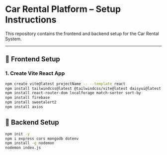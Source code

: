 # Car Rental Platform – Setup Instructions

This repository contains the frontend and backend setup for the Car Rental System.

---

## 🚀 Frontend Setup

### 1. Create Vite React App

```bash
npm create vite@latest projectName -- --template react
npm install tailwindcss@latest @tailwindcss/vite@latest daisyui@latest
npm install react-router-dom localforage match-sorter sort-by
npm install firebase
npm install sweetalert2
npm install axios
```

## 🚀 Backend Setup

```bash
npm init -y
npm i express cors mongodb dotenv
npm install -g nodemon
nodemon index.js
```
